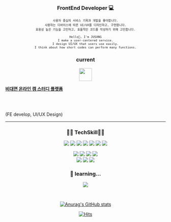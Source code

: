 <h3 align="center">FrontEnd Developer 💻 </h3>

<pre align="center" style="font-size:7pt">
사용자 중심의 서비스 기획과 개발을 좋아합니다.
사용하는 디바이스에 따른 UI/UX를 디자인하고, 구현합니다.
효용성 높은 기능을 고민하고, 효율적인 코드를 작성하기 위해 고민합니다.

Hello👋, I'm JUSANG
I make a user-centered service.
I design UI/UX that users use easily.
I think about how short codes can perform many functions.
</pre>

<h3 align="center">current</h3>
<p align="center">
    <img src="https://user-images.githubusercontent.com/69230635/120642047-5dfb4000-c4af-11eb-8bdb-37e4e0be3117.png" width="40px" /><br>
    <a href="https://www.mongdok.com" target="_blank"><p size="7px"><b>비대면 온라인 캠 스터디 플랫폼</b></p></a>
    <br>
    <p size="7px"><br>(FE develop, UI/UX Design)</b></p>
</p>

<hr>

<h3 align="center">👨‍💻 TechSkill👨‍🎨</h3>
<p align="center">
    <img src="https://img.shields.io/badge/Java-007396?style=flat-square&logo=Java&logoColor=white"/>
    <img src="https://img.shields.io/badge/Javascript-F7DF1E?style=flat-square&logo=javascript&logoColor=black"/>
    <img src="https://img.shields.io/badge/Vue.js-64B587?style=flat-square&logo=Vue.js&logoColor=white"/>
    <img src="https://img.shields.io/badge/HTML5-E34F26?style=flat-square&logo=HTML5&logoColor=white"/>
    <img src="https://img.shields.io/badge/css-1572B6?style=flat-square&logo=css3&logoColor=white"/>
    <img src="https://img.shields.io/badge/scss-CC6699?style=flat-square&logo=Sass&logoColor=white"/>
    <img src="https://img.shields.io/badge/Storybook-FF4785?style=flat-square&logo=Storybook&logoColor=white"/>
</p>

<p align="center">
    <img src="https://img.shields.io/badge/Photoshop-31A8FF?style=flat-square&logo=Adobe%20Photoshop&logoColor=white"/>
    <img src="https://img.shields.io/badge/Illustrator-FF8200?style=flat-square&logo=Adobe%20Illustrator&logoColor=white"/>
    <img src="https://img.shields.io/badge/After Effects-01015B?style=flat-square&logo=Adobe%20After%20Effects&logoColor=white"/>
    <img src="https://img.shields.io/badge/Figma-F24E1E?style=flat-square&logo=Figma&logoColor=white"/>
    <br>
    <img src="https://img.shields.io/badge/Notion-000000?style=flat-square&logo=Notion&logoColor=white"/> <img src="https://img.shields.io/badge/Jira-0052CC?style=flat-square&logo=Jira&logoColor=white"/> <img src="https://img.shields.io/badge/Git-F05032?style=flat-square&logo=Git&logoColor=white"/>
</p>

<h3 align="center">🙆 learning...</h3>
<p align="center">
    <img src="https://img.shields.io/badge/React-61DAFB?style=flat-square&logo=React&logoColor=black"/>
</p>

<br>

<center>

[![Anurag's GitHub stats](https://github-readme-stats.vercel.app/api?username=stateaward)](https://github.com/anuraghazra/stateaward)

[![Hits](https://hits.seeyoufarm.com/api/count/incr/badge.svg?url=https%3A%2F%2Fgithub.com%2Fstateaward&count_bg=%236AB9FF&title_bg=%23555555&icon=&icon_color=%23E7E7E7&title=profile&edge_flat=false)](https://hits.seeyoufarm.com)

</center>
